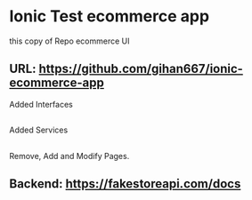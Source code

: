 #  Ionic Test ecommerce app
this copy of Repo ecommerce UI
## URL: https://github.com/gihan667/ionic-ecommerce-app

Added Interfaces
##
Added Services
##
Remove, Add and Modify Pages.

## Backend: https://fakestoreapi.com/docs
